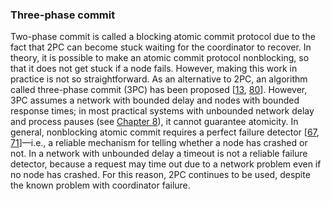 ### Three-phase commit 
Two-phase commit is called a blocking atomic commit protocol due to the fact that 2PC can become
stuck waiting for the coordinator to recover. In theory, it is possible to make an atomic commit
protocol nonblocking, so that it does not get stuck if a node fails. However, making this work in
practice is not so straightforward. As an alternative to 2PC, an algorithm called three-phase commit (3PC) has been proposed
[[13](ch09.html#Bernstein1987va_ch9),
[80](ch09.html#Skeen1981jc)].
However, 3PC assumes a network with bounded delay and nodes with bounded response times; in most
practical systems with unbounded network delay and process pauses (see [Chapter 8](ch08.html#ch_distributed)), it
cannot guarantee atomicity. 
In general, nonblocking atomic commit requires a perfect failure detector
[[67](ch09.html#Chandra1996cp),
[71](ch09.html#Guerraoui1995bi)]—i.e., a reliable mechanism for telling
whether a node has crashed or not. In a network with unbounded delay a timeout is not a reliable
failure detector, because a request may time out due to a network problem even if no node has
crashed. For this reason, 2PC continues to be used, despite the known problem with coordinator
failure.